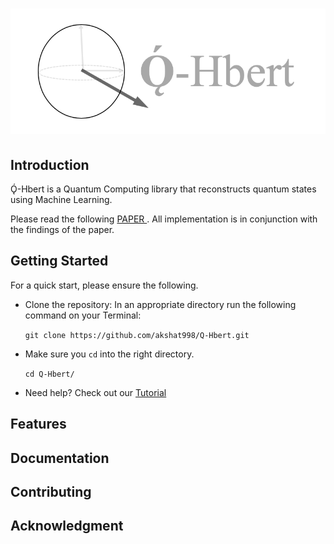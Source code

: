 # ![](auxillary/logo.png)

## Introduction
Ǫ́-Hbert is a Quantum Computing library that reconstructs quantum states using Machine Learning.

Please read the following [PAPER ](https://arxiv.org/abs/1810.10584). All implementation is
in conjunction with the findings of the paper.

## Getting Started
For a quick start, please ensure the following.

* Clone the repository:
    In an appropriate directory run the following command on your Terminal:

    `git clone https://github.com/akshat998/Q-Hbert.git`


* Make sure you `cd` into the right directory.

   `cd Q-Hbert/`

* Need help? Check out our  [Tutorial](docs/Quick_start_GUIDE.ipynb)


## Features


## Documentation




## Contributing


## Acknowledgment
